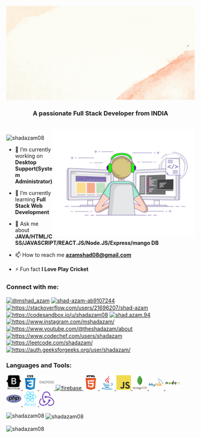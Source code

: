 <p align="center"><img alt="logo" src="./Shad Azam.gif" width="2000" height="250"/></p>

<!--[![Typing SVG](https://readme-typing-svg.demolab.com/?lines=Hello,There!+👋;_I'm+Shad+Azam....;Nice+to+meet+you!&center=true&size=30)](https://git.io/typing-svg)-->

<!--<h1 align="center">
    <img src="https://readme-typing-svg.demolab.com/?lines=Hello,There!+👋; I'm+Shad+Azam....;Nice+to+meet+you!&center=true&size=30&color=ED47BD">
 
</h1>-->
<h3 align="center">A passionate Full Stack Developer from INDIA</h3><br/>

<img align="right" alt="coding" width="380" src="./programer.gif">

<p align="left"> <img src="https://komarev.com/ghpvc/?username=shadazam08&label=Profile%20views&color=0e75b6&style=flat" alt="shadazam08" /> </p>

- 🔭 I’m currently working on **Desktop Support(System Administrator)**

- 🌱 I’m currently learning **Full Stack Web Development**

- 💬 Ask me about **JAVA/HTML/CSS/JAVASCRIPT/REACT.JS/Node.JS/Express/mango DB**

- 📫 How to reach me **azamshad08@gmail.com**

- ⚡ Fun fact **I Love Play Cricket**

<h3 align="left">Connect with me:</h3>
<p align="left">
<a href="https://twitter.com/@mshad_azam" target="blank"><img align="center" src="https://raw.githubusercontent.com/rahuldkjain/github-profile-readme-generator/master/src/images/icons/Social/twitter.svg" alt="@mshad_azam" height="30" width="40" /></a>
<a href="https://linkedin.com/in/shad-azam-ab9107244" target="blank"><img align="center" src="https://raw.githubusercontent.com/rahuldkjain/github-profile-readme-generator/master/src/images/icons/Social/linked-in-alt.svg" alt="shad-azam-ab9107244" height="30" width="40" /></a>
<a href="https://stackoverflow.com/users/https://stackoverflow.com/users/21696207/shad-azam" target="blank"><img align="center" src="https://raw.githubusercontent.com/rahuldkjain/github-profile-readme-generator/master/src/images/icons/Social/stack-overflow.svg" alt="https://stackoverflow.com/users/21696207/shad-azam" height="30" width="40" /></a>
<a href="https://codesandbox.com/https://codesandbox.io/u/shadazam08" target="blank"><img align="center" src="https://raw.githubusercontent.com/rahuldkjain/github-profile-readme-generator/master/src/images/icons/Social/codesandbox.svg" alt="https://codesandbox.io/u/shadazam08" height="30" width="40" /></a>
<a href="https://fb.com/shad.azam.94" target="blank"><img align="center" src="https://raw.githubusercontent.com/rahuldkjain/github-profile-readme-generator/master/src/images/icons/Social/facebook.svg" alt="shad.azam.94" height="30" width="40" /></a>
<a href="https://instagram.com/https://www.instagram.com/mshadazam/" target="blank"><img align="center" src="https://raw.githubusercontent.com/rahuldkjain/github-profile-readme-generator/master/src/images/icons/Social/instagram.svg" alt="https://www.instagram.com/mshadazam/" height="30" width="40" /></a>
<a href="https://www.youtube.com/c/https://www.youtube.com/@theshadazam/about" target="blank"><img align="center" src="https://raw.githubusercontent.com/rahuldkjain/github-profile-readme-generator/master/src/images/icons/Social/youtube.svg" alt="https://www.youtube.com/@theshadazam/about" height="30" width="40" /></a>
<a href="https://www.codechef.com/users/https://www.codechef.com/users/shadazam" target="blank"><img align="center" src="https://cdn.jsdelivr.net/npm/simple-icons@3.1.0/icons/codechef.svg" alt="https://www.codechef.com/users/shadazam" height="30" width="40" /></a>
<a href="https://www.leetcode.com/https://leetcode.com/shadazam/" target="blank"><img align="center" src="https://raw.githubusercontent.com/rahuldkjain/github-profile-readme-generator/master/src/images/icons/Social/leet-code.svg" alt="https://leetcode.com/shadazam/" height="30" width="40" /></a>
<a href="https://auth.geeksforgeeks.org/user/https://auth.geeksforgeeks.org/user/shadazam/" target="blank"><img align="center" src="https://raw.githubusercontent.com/rahuldkjain/github-profile-readme-generator/master/src/images/icons/Social/geeks-for-geeks.svg" alt="https://auth.geeksforgeeks.org/user/shadazam/" height="30" width="40" /></a>
</p>

<h3 align="left">Languages and Tools:</h3>
<p align="left"> <a href="https://getbootstrap.com" target="_blank" rel="noreferrer"> <img src="https://raw.githubusercontent.com/devicons/devicon/master/icons/bootstrap/bootstrap-plain-wordmark.svg" alt="bootstrap" width="40" height="40"/> </a> <a href="https://www.w3schools.com/css/" target="_blank" rel="noreferrer"> <img src="https://raw.githubusercontent.com/devicons/devicon/master/icons/css3/css3-original-wordmark.svg" alt="css3" width="40" height="40"/> </a> <a href="https://expressjs.com" target="_blank" rel="noreferrer"> <img src="https://raw.githubusercontent.com/devicons/devicon/master/icons/express/express-original-wordmark.svg" alt="express" width="40" height="40"/> </a> <a href="https://firebase.google.com/" target="_blank" rel="noreferrer"> <img src="https://www.vectorlogo.zone/logos/firebase/firebase-icon.svg" alt="firebase" width="40" height="40"/> </a> <a href="https://www.w3.org/html/" target="_blank" rel="noreferrer"> <img src="https://raw.githubusercontent.com/devicons/devicon/master/icons/html5/html5-original-wordmark.svg" alt="html5" width="40" height="40"/> </a> <a href="https://www.java.com" target="_blank" rel="noreferrer"> <img src="https://raw.githubusercontent.com/devicons/devicon/master/icons/java/java-original.svg" alt="java" width="40" height="40"/> </a> <a href="https://developer.mozilla.org/en-US/docs/Web/JavaScript" target="_blank" rel="noreferrer"> <img src="https://raw.githubusercontent.com/devicons/devicon/master/icons/javascript/javascript-original.svg" alt="javascript" width="40" height="40"/> </a> <a href="https://www.mongodb.com/" target="_blank" rel="noreferrer"> <img src="https://raw.githubusercontent.com/devicons/devicon/master/icons/mongodb/mongodb-original-wordmark.svg" alt="mongodb" width="40" height="40"/> </a> <a href="https://www.mysql.com/" target="_blank" rel="noreferrer"> <img src="https://raw.githubusercontent.com/devicons/devicon/master/icons/mysql/mysql-original-wordmark.svg" alt="mysql" width="40" height="40"/> </a> <a href="https://nodejs.org" target="_blank" rel="noreferrer"> <img src="https://raw.githubusercontent.com/devicons/devicon/master/icons/nodejs/nodejs-original-wordmark.svg" alt="nodejs" width="40" height="40"/> </a> <a href="https://www.php.net" target="_blank" rel="noreferrer"> <img src="https://raw.githubusercontent.com/devicons/devicon/master/icons/php/php-original.svg" alt="php" width="40" height="40"/> </a> <a href="https://reactjs.org/" target="_blank" rel="noreferrer"> <img src="https://raw.githubusercontent.com/devicons/devicon/master/icons/react/react-original-wordmark.svg" alt="react" width="40" height="40"/> </a> <a href="https://redux.js.org" target="_blank" rel="noreferrer"> <img src="https://raw.githubusercontent.com/devicons/devicon/master/icons/redux/redux-original.svg" alt="redux" width="40" height="40"/> </a> </p>

<p><img align="left" src="https://github-readme-stats.vercel.app/api/top-langs?username=shadazam08&show_icons=true&locale=en&layout=compact" alt="shadazam08" /></p>

<p>&nbsp;<img align="center" src="https://github-readme-stats.vercel.app/api?username=shadazam08&show_icons=true&locale=en" alt="shadazam08" /></p>

<p><img align="center" src="https://github-readme-streak-stats.herokuapp.com/?user=shadazam08&" alt="shadazam08" /></p>
